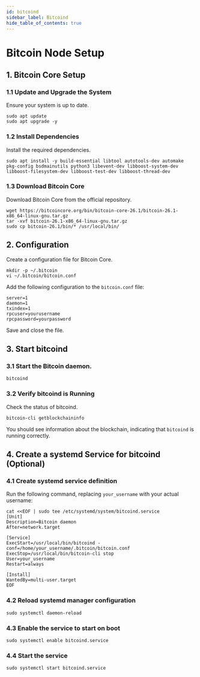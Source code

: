 ```yaml
---
id: bitcoind
sidebar_label: Bitcoind
hide_table_of_contents: true
---
```

# Bitcoin Node Setup
## 1. Bitcoin Core  Setup

### 1.1 Update and Upgrade the System

Ensure your system is up to date.

```
sudo apt update
sudo apt upgrade -y
```

### 1.2 Install Dependencies

Install the required dependencies.

```
sudo apt install -y build-essential libtool autotools-dev automake pkg-config bsdmainutils python3 libevent-dev libboost-system-dev libboost-filesystem-dev libboost-test-dev libboost-thread-dev
```


### 1.3 Download Bitcoin Core

Download Bitcoin Core from the official repository.

```
wget https://bitcoincore.org/bin/bitcoin-core-26.1/bitcoin-26.1-x86_64-linux-gnu.tar.gz
tar -xvf bitcoin-26.1-x86_64-linux-gnu.tar.gz
sudo cp bitcoin-26.1/bin/* /usr/local/bin/
```

## 2. Configuration

Create a configuration file for Bitcoin Core.

```
mkdir -p ~/.bitcoin
vi ~/.bitcoin/bitcoin.conf
```

Add the following configuration to the `bitcoin.conf` file:

```
server=1
daemon=1
txindex=1
rpcuser=yourusername
rpcpassword=yourpassword
```

Save and close the file.

## 3. Start bitcoind

### 3.1 Start the Bitcoin daemon.

```
bitcoind
```

### 3.2 Verify bitcoind is Running

Check the status of bitcoind.

```
bitcoin-cli getblockchaininfo
```

You should see information about the blockchain, indicating that `bitcoind` is running correctly.

## 4. Create a systemd Service for bitcoind (Optional)
### 4.1 Create systemd service definition
Run the following command, replacing `your_username` with your actual username:
```
cat <<EOF | sudo tee /etc/systemd/system/bitcoind.service
[Unit]
Description=Bitcoin daemon
After=network.target

[Service]
ExecStart=/usr/local/bin/bitcoind -conf=/home/your_username/.bitcoin/bitcoin.conf
ExecStop=/usr/local/bin/bitcoin-cli stop
User=your_username
Restart=always

[Install]
WantedBy=multi-user.target
EOF
```

### 4.2 Reload systemd manager configuration

```
sudo systemctl daemon-reload
```

### 4.3 Enable the service to start on boot

```
sudo systemctl enable bitcoind.service
```

### 4.4 Start the service

```
sudo systemctl start bitcoind.service
```